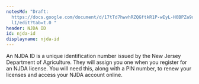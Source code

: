 ```yaml
---
notesMd: "Draft:
  https://docs.google.com/document/d/17tTd7hwvhRZQGftkR1P-wEyL-H0BPZa9oSQqgzn9K\
  lI/edit?tab=t.0 "
header: NJDA ID
id: njda-id
displayname: njda-id
---
```

An NJDA ID is a unique identification number issued by the New Jersey Department of Agriculture. They will assign you one when you register for an NJDA license. You will need this, along with a PIN number, to renew your licenses and access your NJDA account online.